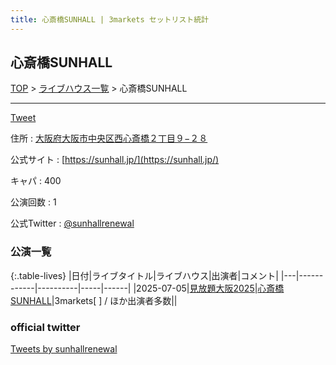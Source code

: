 ```yaml
---
title: 心斎橋SUNHALL | 3markets セットリスト統計
---
```

## 心斎橋SUNHALL

[TOP](/setlist/) > [ライブハウス一覧](livehouses.html) > 心斎橋SUNHALL

___

<a href="https://twitter.com/share?ref_src=twsrc%5Etfw" data-text="3markets[ ]セットリスト > 心斎橋SUNHALL" class="twitter-share-button" data-via="3markets" data-hashtags="3markets" data-related="3markets" data-show-count="false">Tweet</a>

住所
:    <a href="https://www.google.co.jp/maps/search/%E5%A4%A7%E9%98%AA%E5%BA%9C%E5%A4%A7%E9%98%AA%E5%B8%82%E4%B8%AD%E5%A4%AE%E5%8C%BA%E8%A5%BF%E5%BF%83%E6%96%8E%E6%A9%8B%EF%BC%92%E4%B8%81%E7%9B%AE%EF%BC%99%E2%88%92%EF%BC%92%EF%BC%98" rel="noopener noreferrer" target="_blank">大阪府大阪市中央区西心斎橋２丁目９−２８</a>

公式サイト
:    [https://sunhall.jp/](https://sunhall.jp/)

キャパ
:    400

公演回数
: 1


公式Twitter
: <a href="https://twitter.com/sunhallrenewal">@sunhallrenewal</a>


### 公演一覧

{:.table-lives}
|日付|ライブタイトル|ライブハウス|出演者|コメント|
|---|------------|----------|-----|------|
|<span class="nowrap">2025-07-05</span>|[見放題大阪2025](live206.html)|[心斎橋SUNHALL](livehouse114.html)|3markets[ ] / ほか出演者多数||




### official twitter

<a class="twitter-timeline" href="https://twitter.com/sunhallrenewal?ref_src=twsrc%5Etfw">Tweets by sunhallrenewal</a> <script async src="https://platform.twitter.com/widgets.js" charset="utf-8"></script>


<script async src="https://platform.twitter.com/widgets.js" charset="utf-8"></script>